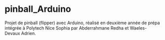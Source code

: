 # pinball_Arduino
Projet de pinball (flipper) avec Arduino, réalisé en deuxième année de prépa intégrée à Polytech Nice Sophia par Abderrahmane Redha et Waeles-Devaux Adrien.
